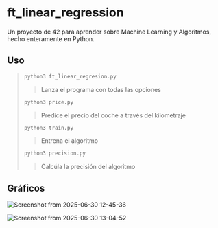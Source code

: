 # ft_linear_regression

Un proyecto de 42 para aprender sobre Machine Learning y Algoritmos, hecho enteramente en Python.

## Uso
>
>```sh
> python3 ft_linear_regresion.py
>```
>> Lanza el programa con todas las opciones
>
>```sh
> python3 price.py
>```
>> Predice el precio del coche a través del kilometraje
>
>```sh
> python3 train.py
>```
>> Entrena el algoritmo
>
>```sh
> python3 precision.py
>```
>> Calcúla la precisión del algoritmo
>

## Gráficos
![Screenshot from 2025-06-30 12-45-36](https://github.com/user-attachments/assets/4013c3dd-9bf4-436e-9fc1-de022fb71576)

![Screenshot from 2025-06-30 13-04-52](https://github.com/user-attachments/assets/72d0e641-0405-4663-9dd1-e84e8975e9a2)
